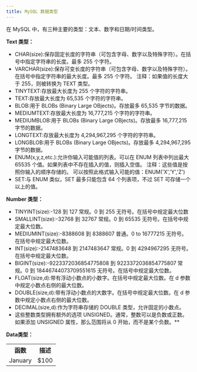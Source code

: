 ```yaml
---
title: MySQL 数据类型
---
```


在 MySQL 中，有三种主要的类型：文本、数字和日期/时间类型。

**Text 类型：**
* CHAR(size):保存固定长度的字符串（可包含字母、数字以及特殊字符）。在括号中指定字符串的长度。最多 255 个字符。
* VARCHAR(size):保存可变长度的字符串（可包含字母、数字以及特殊字符）。在括号中指定字符串的最大长度。最多 255 个字符。
注释：如果值的长度大于 255，则被转换为 TEXT 类型。
* TINYTEXT:存放最大长度为 255 个字符的字符串。
* TEXT:存放最大长度为 65,535 个字符的字符串。
* BLOB:用于 BLOBs (Binary Large OBjects)。存放最多 65,535 字节的数据。
* MEDIUMTEXT:存放最大长度为 16,777,215 个字符的字符串。
* MEDIUMBLOB:用于 BLOBs (Binary Large OBjects)。存放最多 16,777,215 字节的数据。
* LONGTEXT:存放最大长度为 4,294,967,295 个字符的字符串。
* LONGBLOB:用于 BLOBs (Binary Large OBjects)。存放最多 4,294,967,295 字节的数据。
* ENUM(x,y,z,etc.):允许你输入可能值的列表。可以在 ENUM 列表中列出最大 65535 个值。如果列表中不存在插入的值，则插入空值。
注释：这些值是按照你输入的顺序存储的。
可以按照此格式输入可能的值：ENUM('X','Y','Z')
* SET:与 ENUM 类似，SET 最多只能包含 64 个列表项，不过 SET 可存储一个以上的值。


**Number 类型：**
* TINYINT(size):-128 到 127 常规。0 到 255 无符号。在括号中规定最大位数
* SMALLINT(size):-32768 到 32767 常规。0 到 65535 无符号。在括号中规定最大位数。
* MEDIUMINT(size):-8388608 到 8388607 普通。0 to 16777215 无符号。在括号中规定最大位数。
* INT(size):-2147483648 到 2147483647 常规。0 到 4294967295 无符号。在括号中规定最大位数。
* BIGINT(size):-9223372036854775808 到 9223372036854775807 常规。0 到 18446744073709551615 无符号。在括号中规定最大位数。
* FLOAT(size,d):带有浮动小数点的小数字。在括号中规定最大位数。在 d 参数中规定小数点右侧的最大位数。
* DOUBLE(size,d):带有浮动小数点的大数字。在括号中规定最大位数。在 d 参数中规定小数点右侧的最大位数。
* DECIMAL(size,d):作为字符串存储的 DOUBLE 类型，允许固定的小数点。
*  这些整数类型拥有额外的选项 UNSIGNED。通常，整数可以是负数或正数。如果添加 UNSIGNED 属性，那么范围将从 0 开始，而不是某个负数。**

**Data类型：**
<table>
  <tr>
    <th>函数</th>
    <th>描述</th>
  </tr>
  <tr>
    <td>January</td>
    <td>$100</td>
  </tr>
</table>
